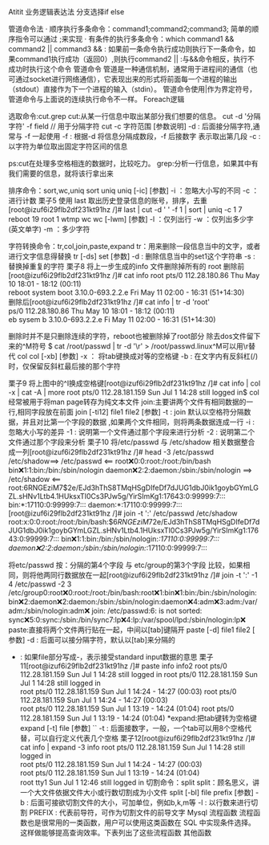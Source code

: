 Atitit 业务逻辑表达法 分支选择if else


管道命令法
·  顺序执行多条命令：command1;command2;command3;
简单的顺序指令可以通过 ;来实现
·  有条件的执行多条命令：which command1 && command2 || command3
&& : 如果前一条命令执行成功则执行下一条命令，如果command1执行成功（返回0）,则执行command2
|| :与&&命令相反，执行不成功时执行这个命令
管道命令
管道是一种通信机制，通常用于进程间的通信（也可通过socket进行网络通信），它表现出来的形式将前面每一个进程的输出（stdout）直接作为下一个进程的输入（stdin）。
管道命令使用|作为界定符号，管道命令与上面说的连续执行命令不一样。
Foreach逻辑

选取命令:cut.grep
cut:从某一行信息中取出某部分我们想要的信息。
cut -d '分隔字符' -f field // 用于分隔字符
cut -c 字符范围
[参数说明]
-d : 后面接分隔字符,通常与 -f 一起使用
-f : 根据-d 将信息分隔成数段，-f 后接数字 表示取出第几段
-c : 以字符为单位取出固定字符区间的信息


ps:cut在处理多空格相连的数据时，比较吃力。
grep:分析一行信息，如果其中有我们需要的信息，就将该行拿出来

排序命令：sort,wc,uniq
sort
uniq
uniq [-ic]
[参数]
-i ：忽略大小写的不同
-c ：进行计数
栗子5
使用 last 取出历史登录信息的账号，排序，去重[root@izuf6i29flb2df231kt91hz /]# last | cut -d ' ' -f 1 | sort | uniq -c
      1 
      7 reboot
     19 root
      1 wtmp
wc
wc [-lwm]
[参数]
-l ：仅列出行
-w ：仅列出多少字(英文单字)
-m ：多少字符


字符转换命令：tr,col,join,paste,expand
tr：用来删除一段信息当中的文字，或者进行文字信息得替换
tr [-ds] set
[参数]
-d : 删除信息当中的set1这个字符串
-s : 替换掉重复的字符
栗子8
将上一步生成的info 文件删除掉所有的 root
删除前[root@izuf6i29flb2df231kt91hz /]# cat info
root     pts/0        112.28.180.86    Thu May 10 18:01 - 18:12  (00:11)    
reboot   system boot  3.10.0-693.2.2.e Fri May 11 02:00 - 16:31 (51+14:30)  
 删除后[root@izuf6i29flb2df231kt91hz /]# cat info | tr -d 'root'  
     ps/0        112.28.180.86    Thu May 10 18:01 - 18:12  (00:11)    
eb   sysem b  3.10.0-693.2.2.e Fi May 11 02:00 - 16:31 (51+14:30)  

删除时并不是只删除连续的字符，reboot也被删除掉了root部分
除去dos文件留下来的^M符号
$ cat /root/passwd | tr -d '\r' > /root/passwd.linux^M可以用\r替代
col
col [-xb]
[参数]
-x ： 将tab键换成对等的空格键
-b : 在文字内有反斜杠(/)时，仅保留反斜杠最后接的那个字符

栗子9
将上图中的^I换成空格键[root@izuf6i29flb2df231kt91hz /]# cat info | col -x | cat -A | more
        root     pts/0        112.28.181.159   Sun Jul  1 14:28   still logged in$
col经常被用于将man page转存为纯文本文件
join:主要讲两个文件有相同数据的一行,相同字段放在前面
join [-ti12] file1 file2
[参数]
-t : join 默认以空格符分隔数据，并且对比第一个字段的数据 ,如果两个文件相同，则将两条数据连成一行
-i : 忽略大小写的差异
-1 : 说明第一个文件通过那个字段来进行分析
-2 : 说明第二个文件通过那个字段来分析
栗子10
将/etc/passwd 与  /etc/shadow 相关数据整合成一列[root@izuf6i29flb2df231kt91hz /]# head -3 /etc/passwd /etc/shadow==> /etc/passwd <==
root:x:0:0:root:/root:/bin/bash
bin:x:1:1:bin:/bin:/sbin/nologin
daemon:x:2:2:daemon:/sbin:/sbin/nologin
==> /etc/shadow <==
root:$6$RNGEziM7$2e/EJd3hThS8TMqHSgDIfeDf7dJUG1dbJ0ik1goybGYmLGZL.sHNv1Ltb4.1HUksxTI0Cs3PJw5g/YirSImKg1:17643:0:99999:7:::
bin:*:17110:0:99999:7:::
daemon:*:17110:0:99999:7:::[root@izuf6i29flb2df231kt91hz /]# join -t ':' /etc/passwd /etc/shadow
root:x:0:0:root:/root:/bin/bash:$6$RNGEziM7$2e/EJd3hThS8TMqHSgDIfeDf7dJUG1dbJ0ik1goybGYmLGZL.sHNv1Ltb4.1HUksxTI0Cs3PJw5g/YirSImKg1:17643:0:99999:7:::
bin:x:1:1:bin:/bin:/sbin/nologin:*:17110:0:99999:7:::
daemon:x:2:2:daemon:/sbin:/sbin/nologin:*:17110:0:99999:7:::

将etc/passwd 按：分隔的第4个字段 与 etc/group的第3个字段 比较，如果相同，则将他两同行数据放在一起[root@izuf6i29flb2df231kt91hz /]# join -t ':' -1 4 /etc/passwd -2 3 /etc/group0:root:x:0:root:/root:/bin/bash:root:x:1:bin:x:1:bin:/bin:/sbin/nologin:bin:x:2:daemon:x:2:daemon:/sbin:/sbin/nologin:daemon:x:4:adm:x:3:adm:/var/adm:/sbin/nologin:adm:x:
join: /etc/passwd:6: is not sorted: sync:x:5:0:sync:/sbin:/bin/sync7:lp:x:4:lp:/var/spool/lpd:/sbin/nologin:lp:x:
paste:直接将两个文件两行贴在一起，中间以[tab]键隔开
paste [-d] file1 file2
[ 参数]
-d : 后面可以接分隔字符，默认以[tab]来分隔的
- : 如果file部分写成-，表示接受standard input数据的意思
栗子11[root@izuf6i29flb2df231kt91hz /]# paste info info2
    root     pts/0        112.28.181.159   Sun Jul  1 14:28   still logged in       root     pts/0        112.28.181.159   Sun Jul  1 14:28   still logged in   
root     pts/0        112.28.181.159   Sun Jul  1 14:24 - 14:27  (00:03)        root     pts/0        112.28.181.159   Sun Jul  1 14:24 - 14:27  (00:03)    
root     pts/0        112.28.181.159   Sun Jul  1 13:19 - 14:24  (01:04)        root     pts/0        112.28.181.159   Sun Jul  1 13:19 - 14:24  (01:04) 
*expand:把tab键转为空格键
expand [-t] file
[参数]
`` -t : 后面接数字，一般，一个tab可以用8个空格代替，可以自行定义代表几个空格
栗子12[root@izuf6i29flb2df231kt91hz /]# cat info | expand -3 info
   root     pts/0        112.28.181.159   Sun Jul  1 14:28   still logged in   
root     pts/0        112.28.181.159   Sun Jul  1 14:24 - 14:27  (00:03)    
root     pts/0        112.28.181.159   Sun Jul  1 13:19 - 14:24  (01:04)    
root     tty1                          Sun Jul  1 12:46   still logged in
切割命令：split
split：顾名思义，讲一个大文件依据文件大小或行数切割成为小文件
split [-bl] file prefix
[参数]
-b : 后面可接欲切割文件的大小，可加单位，例如b,k,m等
-l : 以行数来进行切割
PREFIX : 代表前导符，可作为切割文件的前导文字
Mysql 流程函数
流程函数也是很常用的一类函数，用户可以使用这类函数在 SQL 中实现条件选择。这样做能够提高查询效率。下表列出了这些流程函数
其他函数

 


